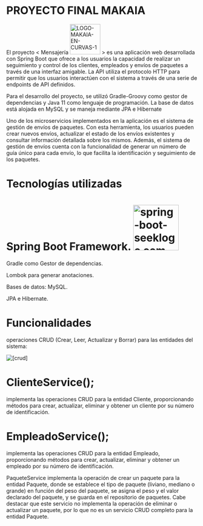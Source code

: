 # PROYECTO FINAL MAKAIA



El proyecto < Mensajería <img alt="LOGO-MAKAIA-EN-CURVAS-1" src="https://github.com/EstebanCanoC/proyecto-integrador/assets/72243661/825120f0-6c28-459f-9d51-02ab572a5b84" width=80 > > es una aplicación web desarrollada con Spring Boot que ofrece a los usuarios la capacidad de realizar un seguimiento y control de los clientes, empleados y envíos de paquetes a través de una interfaz amigable. La API utiliza el protocolo HTTP para permitir que los usuarios interactúen con el sistema a través de una serie de endpoints de API definidos.

Para el desarrollo del proyecto, se utilizó Gradle-Groovy como gestor de dependencias y Java 11 como lenguaje de programación. La base de datos está alojada en MySQL y se maneja mediante JPA e Hibernate 

Uno de los microservicios implementados en la aplicación es el sistema de gestión de envíos de paquetes. Con esta herramienta, los usuarios pueden crear nuevos envíos, actualizar el estado de los envíos existentes y consultar información detallada sobre los mismos. Además, el sistema de gestión de envíos cuenta con la funcionalidad de generar un número de guía único para cada envío, lo que facilita la identificación y seguimiento de los paquetes.


# Tecnologías utilizadas

# Spring Boot Framework. <img alt="spring-boot-seeklogo com" src="https://github.com/EstebanCanoC/proyecto-integrador/assets/72243661/a16fc417-d28b-4456-a772-43650d20e99f" width=120>

Gradle como Gestor de dependencias.

Lombok para generar anotaciones.

Bases de datos: MySQL.

JPA e Hibernate.

# Funcionalidades

operaciones CRUD (Crear, Leer, Actualizar y Borrar) para las entidades del sistema:

<img alt="[crud]" src="https://github.com/EstebanCanoC/proyecto-integrador/assets/72243661/b8e6b220-92cc-4af5-810e-8cf09bbfae45">

# ClienteService();

implementa las operaciones CRUD para la entidad Cliente, proporcionando métodos para crear, actualizar, eliminar y obtener un cliente por su número de identificación.

# EmpleadoService(); 

implementa las operaciones CRUD para la entidad Empleado, proporcionando métodos para crear, actualizar, eliminar y obtener un empleado por su número de identificación.

PaqueteService implementa la operación de crear un paquete para la entidad Paquete, donde se establece el tipo de paquete (liviano, mediano o grande) en función del peso del paquete, se asigna el peso y el valor declarado del paquete, y se guarda en el repositorio de paquetes. Cabe destacar que este servicio no implementa la operación de eliminar o actualizar un paquete, por lo que no es un servicio CRUD completo para la entidad Paquete.
